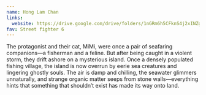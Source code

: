 ```yaml
---
name: Hong Lam Chan
links:
  website: https://drive.google.com/drive/folders/1nGRm6h5CFknS4j2xINZgnA7xnCqHRWgE?usp=drive_link
fav: Street fighter 6
---
```

The protagonist and their cat, MiMi, were once a pair of seafaring companions—a fisherman and a feline. But after being caught in a violent storm, they drift ashore on a mysterious island. Once a densely populated fishing village, the island is now overrun by eerie sea creatures and lingering ghostly souls. The air is damp and chilling, the seawater glimmers unnaturally, and strange organic matter seeps from stone walls—everything hints that something that shouldn’t exist has made its way onto land.